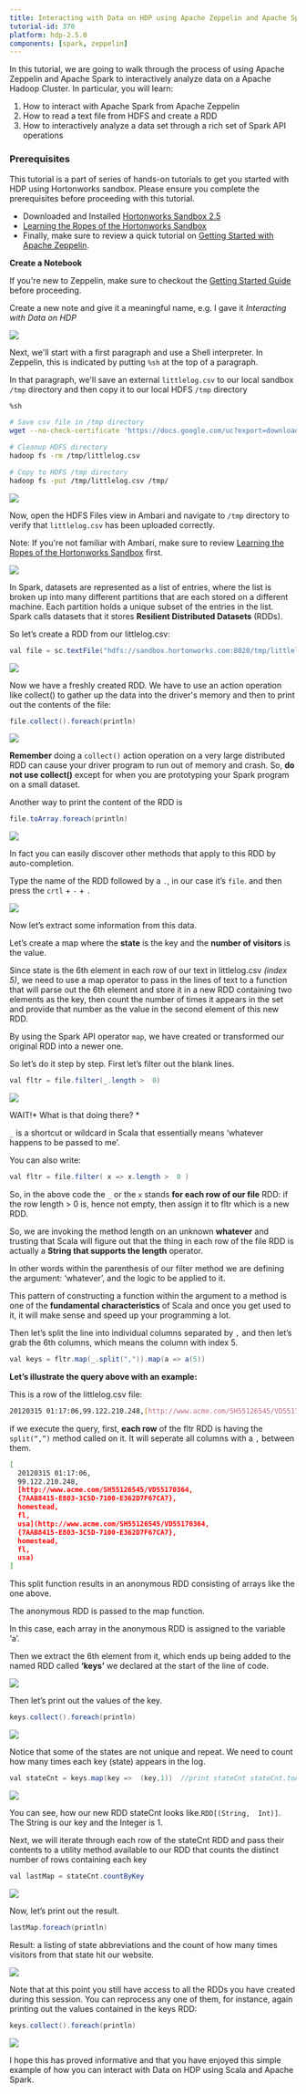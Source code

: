 ```yaml
---
title: Interacting with Data on HDP using Apache Zeppelin and Apache Spark
tutorial-id: 370
platform: hdp-2.5.0
components: [spark, zeppelin]
---
```


In this tutorial, we are going to walk through the process of using Apache Zeppelin and Apache Spark to interactively analyze data on a Apache Hadoop Cluster. In particular, you will learn:

1.  How to interact with Apache Spark from Apache Zeppelin
2.  How to read a text file from HDFS and create a RDD
3.  How to interactively analyze a data set through a rich set of Spark API operations

### Prerequisites

This tutorial is a part of series of hands-on tutorials to get you started with HDP using Hortonworks sandbox. Please ensure you complete the prerequisites before proceeding with this tutorial.

*   Downloaded and Installed [Hortonworks Sandbox 2.5](http://hortonworks.com/products/sandbox/)
*   [Learning the Ropes of the Hortonworks Sandbox](http://hortonworks.com/hadoop-tutorial/learning-the-ropes-of-the-hortonworks-sandbox/)
*   Finally, make sure to review a quick tutorial on [Getting Started with Apache Zeppelin](https://github.com/hortonworks/tutorials/blob/hdp-2.5/tutorials/hortonworks/getting-started-with-apache-zeppelin/tutorial.md).

**Create a Notebook**

If you're new to Zeppelin, make sure to checkout the [Getting Started Guide](https://github.com/hortonworks/tutorials/blob/hdp-2.5/tutorials/hortonworks/getting-started-with-apache-zeppelin/tutorial.md) before proceeding.

Create a new note and give it a meaningful name, e.g. I gave it *Interacting with Data on HDP*

![](assets/68747470733a2f2f7777772e676f6f676c6564726976652e636f6d2f686f73742f30427a686c4f79776e4f707138527a4935516b52464f465a535657383f7261773d74727565.png)

Next, we'll start with a first paragraph and use a Shell interpreter. In Zeppelin, this is indicated by putting `%sh` at the top of a paragraph.

In that paragraph, we'll save an external `littlelog.csv` to our local sandbox `/tmp` directory and then copy it to our local HDFS `/tmp` directory

~~~ bash
%sh

# Save csv file in /tmp directory
wget --no-check-certificate 'https://docs.google.com/uc?export=download&id=0BzhlOywnOpq8OWFzQjJObUtlck0' -O /tmp/littlelog.csv

# Cleanup HDFS directory
hadoop fs -rm /tmp/littlelog.csv

# Copy to HDFS /tmp directory
hadoop fs -put /tmp/littlelog.csv /tmp/
~~~

![](assets/68747470733a2f2f7777772e676f6f676c6564726976652e636f6d2f686f73742f30427a686c4f79776e4f707138596c5a6f613039705a306c56626a673f7261773d74727565.png)

Now, open the HDFS Files view in Ambari and navigate to `/tmp` directory to verify that `littlelog.csv` has been uploaded correctly.

Note: If you're not familiar with Ambari, make sure to review [Learning the Ropes of the Hortonworks Sandbox](http://hortonworks.com/hadoop-tutorial/learning-the-ropes-of-the-hortonworks-sandbox/) first.

![](assets/68747470733a2f2f7777772e676f6f676c6564726976652e636f6d2f686f73742f30427a686c4f79776e4f70713855306c6164455268527a644d6155453f7261773d74727565.png)

In Spark, datasets are represented as a list of entries, where the list is broken up into many different partitions that are each stored on a different machine. Each partition holds a unique subset of the entries in the list. Spark calls datasets that it stores **Resilient Distributed Datasets** (RDDs).

So let’s create a RDD from our littlelog.csv:

~~~ java
val file = sc.textFile("hdfs://sandbox.hortonworks.com:8020/tmp/littlelog.csv")
~~~

![](assets/68747470733a2f2f7777772e676f6f676c6564726976652e636f6d2f686f73742f30427a686c4f79776e4f707138513142794e5652336254524851556b3f7261773d74727565.png)

Now we have a freshly created RDD. We have to use an action operation like collect() to gather up the data into the driver's memory and then to print out the contents of the file:

~~~ java
file.collect().foreach(println)
~~~

![](assets/68747470733a2f2f7777772e676f6f676c6564726976652e636f6d2f686f73742f30427a686c4f79776e4f7071385a32354c4c546c4f59305131616c453f7261773d74727565.png)

**Remember** doing a `collect()` action operation on a very large distributed RDD can cause your driver program to run out of memory and crash. So, **do not use collect()** except for when you are prototyping your Spark program on a small dataset.

Another way to print the content of the RDD is

~~~ java
file.toArray.foreach(println)
~~~

![](assets/68747470733a2f2f7777772e676f6f676c6564726976652e636f6d2f686f73742f30427a686c4f79776e4f7071385a3170754d48466b4d546c4c55306b3f7261773d74727565.png)

In fact you can easily discover other methods that apply to this RDD by auto-completion.

Type the name of the RDD followed by a `.`, in our case it’s `file`. and then press the `crtl` + `-` + `.`

![](assets/68747470733a2f2f7777772e676f6f676c6564726976652e636f6d2f686f73742f30427a686c4f79776e4f7071384e6c644a63484a5a563159785654413f7261773d74727565.png)

Now let’s extract some information from this data.

Let’s create a map where the **state** is the key and the **number of visitors** is the value.

Since state is the 6th element in each row of our text in littlelog.csv _(index 5)_, we need to use a map operator to pass in the lines of text to a function that will parse out the 6th element and store it in a new RDD containing two elements as the key, then count the number of times it appears in the set and provide that number as the value in the second element of this new RDD.

By using the Spark API operator `map`, we have created or transformed our original RDD into a newer one.

So let’s do it step by step. First let’s filter out the blank lines.

~~~ java
val fltr = file.filter(_.length >  0)
~~~

![](assets/68747470733a2f2f7777772e676f6f676c6564726976652e636f6d2f686f73742f30427a686c4f79776e4f7071385a32354c4c546c4f59305131616c453f7261773d74727565.png)

WAIT!* What is that doing there? *

`_` is a shortcut or wildcard in Scala that essentially means ‘whatever happens to be passed to me’.

You can also write:

~~~ java
val fltr = file.filter( x => x.length >  0 )
~~~

So, in the above code the `_` or the `x` stands **for each row of our file** RDD: if the row length > 0 is, hence not empty, then assign it to fltr which is a new RDD.

So, we are invoking the method length on an unknown **whatever** and trusting that Scala will figure out that the thing in each row of the file RDD is actually a **String that supports the length** operator.

In other words within the parenthesis of our filter method we are defining the argument: ‘whatever’, and the logic to be applied to it.

This pattern of constructing a function within the argument to a method is one of the **fundamental characteristics** of Scala and once you get used to it, it will make sense and speed up your programming a lot.

Then let’s split the line into individual columns separated by `,` and then let’s grab the 6th columns, which means the column with index 5.

~~~ java
val keys = fltr.map(_.split(",")).map(a => a(5))
~~~

**Let’s illustrate the query above with an example:**

This is a row of the littlelog.csv file:

~~~ bash
20120315 01:17:06,99.122.210.248,[http://www.acme.com/SH55126545/VD55170364,{7AAB8415-E803-3C5D-7100-E362D7F67CA7},homestead,fl,usa](http://www.acme.com/SH55126545/VD55170364,{7AAB8415-E803-3C5D-7100-E362D7F67CA7},homestead,fl,usa)
~~~

if we execute the query, first, **each row** of the fltr RDD is having the `split(“,”)` method called on it.
It will seperate all columns with a `,` between them.

~~~ bash
[
  20120315 01:17:06,
  99.122.210.248,
  [http://www.acme.com/SH55126545/VD55170364,
  {7AAB8415-E803-3C5D-7100-E362D7F67CA7},
  homestead,
  fl,
  usa](http://www.acme.com/SH55126545/VD55170364,
  {7AAB8415-E803-3C5D-7100-E362D7F67CA7},
  homestead,
  fl,
  usa)
]
~~~

This split function results in an anonymous RDD consisting of arrays like the one above.

The anonymous RDD is passed to the map function.

In this case, each array in the anonymous RDD is assigned to the variable ‘a’.

Then we extract the 6th element from it, which ends up being added to the named RDD called **‘keys’** we declared at the start of the line of code.

![](assets/68747470733a2f2f7777772e676f6f676c6564726976652e636f6d2f686f73742f30427a686c4f79776e4f707138566c42694e3342594d5642505454513f7261773d74727565.png)

Then let’s print out the values of the key.

~~~ java
keys.collect().foreach(println)
~~~

![](assets/68747470733a2f2f7777772e676f6f676c6564726976652e636f6d2f686f73742f30427a686c4f79776e4f7071384f565a505a5331306344566a4f474d3f7261773d74727565.png)

Notice that some of the states are not unique and repeat. We need to count how many times each key (state) appears in the log.

~~~ java
val stateCnt = keys.map(key =>  (key,1))  //print stateCnt stateCnt.toArray.foreach(println)
~~~

![](assets/68747470733a2f2f7777772e676f6f676c6564726976652e636f6d2f686f73742f30427a686c4f79776e4f707138626c4253536a6469654655794c566b3f7261773d74727565.png)

You can see, how our new RDD stateCnt looks like.`RDD[(String,  Int)]`.
The String is our key and the Integer is 1\.

Next, we will iterate through each row of the stateCnt RDD and pass their contents to a utility method available to our RDD that counts the distinct number of rows containing each key

~~~ java
val lastMap = stateCnt.countByKey
~~~

![](assets/68747470733a2f2f7777772e676f6f676c6564726976652e636f6d2f686f73742f30427a686c4f79776e4f70713856556c594d306431656e684d4c574d3f7261773d74727565.png)

Now, let’s print out the result.

~~~ java
lastMap.foreach(println)
~~~

Result: a listing of state abbreviations and the count of how many times visitors from that state hit our website.

![](assets/68747470733a2f2f7777772e676f6f676c6564726976652e636f6d2f686f73742f30427a686c4f79776e4f70713862484e305a445656626b3545516a513f7261773d74727565.png)

Note that at this point you still have access to all the RDDs you have created during this session. You can reprocess any one of them, for instance, again printing out the values contained in the keys RDD:

~~~ java
keys.collect().foreach(println)
~~~

![](assets/68747470733a2f2f7777772e676f6f676c6564726976652e636f6d2f686f73742f30427a686c4f79776e4f707138626d6456566e4e754d5559334e484d3f7261773d74727565.png)

I hope this has proved informative and that you have enjoyed this simple example of how you can interact with Data on HDP using Scala and Apache Spark.

